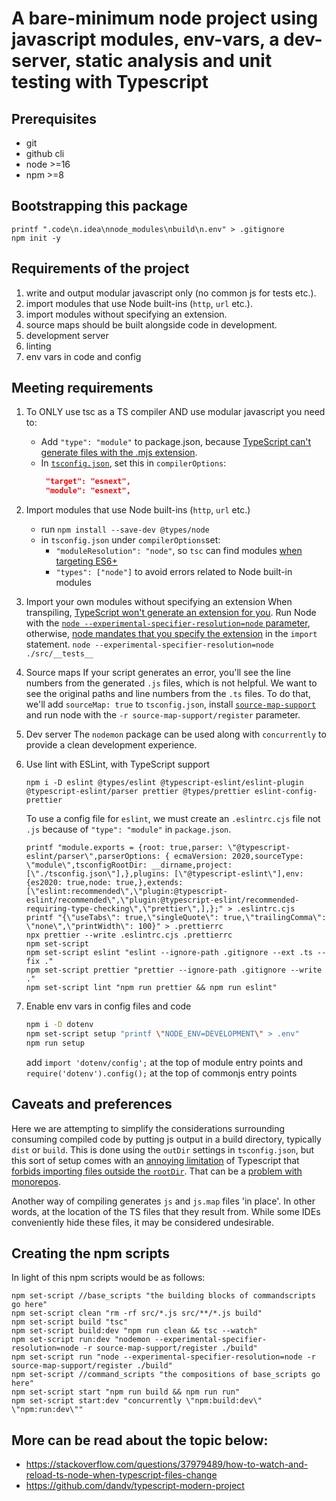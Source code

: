 # A bare-minimum node project using javascript modules, env-vars, a dev-server, static analysis and unit testing with Typescript

## Prerequisites

- git
- github cli
- node >=16
- npm >=8

## Bootstrapping this package

```shell
printf ".code\n.idea\nnode_modules\nbuild\n.env" > .gitignore
npm init -y
```

## Requirements of the project

1. write and output modular javascript only (no common js for tests etc.).
2. import modules that use Node built-ins (`http`, `url` etc.).
3. import modules without specifying an extension.
4. source maps should be built alongside code in development.
5. development server
6. linting
7. env vars in code and config

## Meeting requirements

1. To ONLY use tsc as a TS compiler AND use modular javascript you need to:

   - Add `"type": "module"` to package.json, because [TypeScript can't generate files with the .mjs extension](https://github.com/microsoft/TypeScript/issues/18442#issuecomment-581738714).
   - In [`tsconfig.json`](tsconfig.json), set this in `compilerOptions`:
     ```json
      "target": "esnext",
      "module": "esnext",
     ```

2. Import modules that use Node built-ins (`http`, `url` etc.)

   - run `npm install --save-dev @types/node`
   - in `tsconfig.json` under `compilerOptions`set:
     - `"moduleResolution": "node"`, so `tsc` can find modules [when targeting ES6+](https://github.com/Microsoft/TypeScript/issues/8189)
     - `"types": ["node"]` to avoid errors related to Node built-in modules

3. Import your own modules without specifying an extension
   When transpiling, [TypeScript won't generate an extension for you](https://github.com/microsoft/TypeScript/issues/16577). Run Node with the [`node --experimental-specifier-resolution=node` parameter](https://nodejs.org/api/cli.html#cli_experimental_specifier_resolution_mode), otherwise, [node mandates that you specify the extension](https://nodejs.org/api/esm.html#esm_mandatory_file_extensions) in the `import` statement.
   `node --experimental-specifier-resolution=node ./src/__tests__`

4. Source maps
   If your script generates an error, you'll see the line numbers from the generated `.js` files, which is not helpful. We want to see the original paths and line numbers from the `.ts` files. To do that, we'll add `sourceMap: true` to `tsconfig.json`, install [`source-map-support`](https://www.npmjs.com/package/source-map-support) and run node with the `-r source-map-support/register` parameter.

5. Dev server
   The `nodemon` package can be used along with `concurrently` to provide a clean development experience.

6. Use lint with ESLint, with TypeScript support
   ```shell
   npm i -D eslint @types/eslint @typescript-eslint/eslint-plugin @typescript-eslint/parser prettier @types/prettier eslint-config-prettier
   ```
   To use a config file for `eslint`, we must create an `.eslintrc.cjs` file not `.js` because of `"type": "module"` in `package.json`.
   ```shell
   printf "module.exports = {root: true,parser: \"@typescript-eslint/parser\",parserOptions: { ecmaVersion: 2020,sourceType: \"module\",tsconfigRootDir: __dirname,project: [\"./tsconfig.json\"],},plugins: [\"@typescript-eslint\"],env: {es2020: true,node: true,},extends: [\"eslint:recommended\",\"plugin:@typescript-eslint/recommended\",\"plugin:@typescript-eslint/recommended-requiring-type-checking\",\"prettier\",],};" > .eslintrc.cjs
   printf "{\"useTabs\": true,\"singleQuote\": true,\"trailingComma\": \"none\",\"printWidth\": 100}" > .prettierrc
   npx prettier --write .eslintrc.cjs .prettierrc
   npm set-script
   npm set-script eslint "eslint --ignore-path .gitignore --ext .ts --fix ."
   npm set-script prettier "prettier --ignore-path .gitignore --write ."
   npm set-script lint "npm run prettier && npm run eslint"
   ```
7. Enable env vars in config files and code

   ```sh
   npm i -D dotenv
   npm set-script setup "printf \"NODE_ENV=DEVELOPMENT\" > .env"
   npm run setup
   ```

   add `import 'dotenv/config';` at the top of module entry points and `require('dotenv').config();` at the top of commonjs entry points

## Caveats and preferences

Here we are attempting to simplify the considerations surrounding consuming compiled code by putting js output in a build directory, typically `dist` or `build`. This is done using the `outDir` settings in `tsconfig.json`, but this sort of setup comes with an [annoying limitation](https://github.com/microsoft/TypeScript/issues/9858) of Typescript that [forbids importing files outside the `rootDir`](https://stackoverflow.com/questions/52121725/maintain-src-folder-structure-when-building-to-dist-folder-with-typescript-3). That can be a [problem with monorepos](https://github.com/microsoft/TypeScript/issues/17611).

Another way of compiling generates `js` and `js.map` files 'in place'. In other words, at the location of the TS files that they result from. While some IDEs conveniently hide these files, it may be considered undesirable.

## Creating the npm scripts

In light of this npm scripts would be as follows:

```shell
npm set-script //base_scripts "the building blocks of commandscripts go here"
npm set-script clean "rm -rf src/*.js src/**/*.js build"
npm set-script build "tsc"
npm set-script build:dev "npm run clean && tsc --watch"
npm set-script run:dev "nodemon --experimental-specifier-resolution=node -r source-map-support/register ./build"
npm set-script run "node --experimental-specifier-resolution=node -r source-map-support/register ./build"
npm set-script //command_scripts "the compositions of base_scripts go here"
npm set-script start "npm run build && npm run run"
npm set-script start:dev "concurrently \"npm:build:dev\" \"npm:run:dev\""
```

## More can be read about the topic below:

- https://stackoverflow.com/questions/37979489/how-to-watch-and-reload-ts-node-when-typescript-files-change
- https://github.com/dandv/typescript-modern-project
